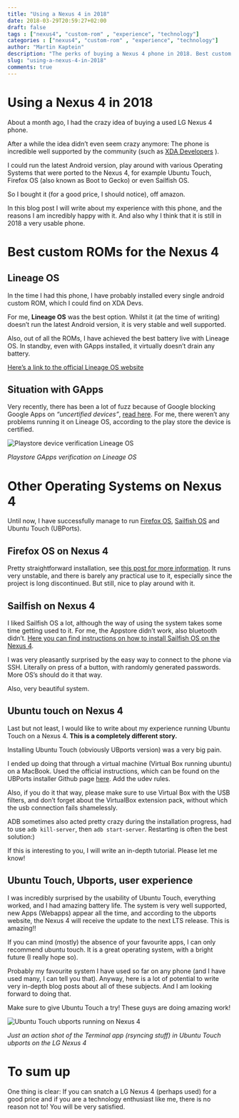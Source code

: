 ```yaml
---
title: "Using a Nexus 4 in 2018"
date: 2018-03-29T20:59:27+02:00
draft: false
tags : ["nexus4", "custom-rom" , "experience", "technology"]
categories : ["nexus4", "custom-rom" , "experience", "technology"]
author: "Martin Kaptein"
description: "The perks of buying a Nexus 4 phone in 2018. Best custom ROMs for best battery life, running different operating systems (such as Ubuntu Touch, Firefox OS and Sailfish OS) and much more."
slug: "using-a-nexus-4-in-2018"
comments: true
---
```



# Using a Nexus 4 in 2018

About a month ago, I had the crazy idea of buying a used LG Nexus 4 phone. 

After a while the idea didn’t even seem crazy anymore: The phone is incredible well supported by the community (such as [XDA Developers](https://forum.xda-developers.com/nexus-4) ).

I could run the latest Android version, play around with various Operating Systems that were ported to the Nexus 4, for example Ubuntu Touch, Firefox OS (also known as Boot to Gecko) or even Sailfish OS. 

So I bought it (for a good price, I should notice), off amazon.

In this blog post I will write about my experience with this phone, and the reasons I am incredibly happy with it. 
And also why I think that it is still in 2018 a very usable phone.

# Best custom ROMs for the Nexus 4

## Lineage OS

In the time I had this phone, I have probably installed every single android custom ROM, which I could find on XDA Devs. 

For me, **Lineage OS** was the best option. Whilst it (at the time of writing) doesn’t run the latest Android version, it is very stable and well supported.

Also, out of all the ROMs, I have achieved the best battery live with Lineage OS. In standby, even with GApps installed, it virtually doesn’t drain any battery.

[Here’s a link to the official Lineage OS website](https://www.lineageos.org/)

## Situation with GApps

Very recently, there has been a lot of fuzz because of Google blocking Google Apps on *“uncertified devices”*, [read here](https://www.xda-developers.com/google-blocks-gapps-uncertified-devices-custom-rom-whitelist/). 
For me, there weren’t any problems running it on Lineage OS, according to the play store the device is certified. 


![Playstore device verification Lineage OS](/images/blog/screenshot-nexus4-playstore.jpg)

*Playstore GApps verification on Lineage OS*

# Other Operating Systems on Nexus 4

Until now, I have successfully manage to run [Firefox OS](../firefox-os-on-nexus-4/), [Sailfish OS](../sailfish-os-on-nexus-4/) and Ubuntu Touch (UBPorts).

## Firefox OS on Nexus 4

Pretty straightforward installation, see [this post for more information](../firefox-os-on-nexus-4/).
It runs very unstable, and there is barely any practical use to it, especially since the project is long discontinued. But still, nice to play around with it.

## Sailfish on Nexus 4

I liked Sailfish OS a lot, although the way of using the system takes some time getting used to it. For me, the Appstore didn’t work, also bluetooth didn’t. 
[Here you can find instructions on how to install Sailfish OS on the Nexus 4](../sailfish-os-on-nexus-4/).

I was very pleasantly surprised by the easy way to connect to the phone via SSH. Literally on press of a button, with randomly generated passwords. More OS’s should do it that way.

Also, very beautiful system.

## Ubuntu touch on Nexus 4

Last but not least, I would like to write about my experience running Ubuntu Touch on a Nexus 4. **This is a completely different story.**

Installing Ubuntu Touch (obviously UBports version) was a very big pain. 

I ended up doing that through a virtual machine (Virtual Box running ubuntu) on a MacBook. Used the official instructions, which can be found on the UBPorts installer Github page [here](https://github.com/ubports/ubports-installer/tree/0.1.11-beta#how-to-install). Add the udev rules.

Also, if you do it that way, please make sure to use Virtual Box with the USB filters, and don’t forget about the VirtualBox extension pack, without which the usb connection fails shamelessly.

ADB sometimes also acted pretty crazy during the installation progress, had to use `adb kill-server`, then `adb start-server`. Restarting is often the best solution:) 

If this is interesting to you, I will write an in-depth tutorial. Please let me know!

## Ubuntu Touch, Ubports, user experience

I was incredibly surprised by the usability of Ubuntu Touch, everything worked, and I had amazing battery life. 
The system is very well supported, new Apps (Webapps) appear all the time, and according to the ubports website, the Nexus 4 will receive the update to the next LTS release.
This is amazing!!

If you can mind (mostly) the absence of your favourite apps, I can only recommend ubuntu touch. It is a great operating system, with a bright future (I really hope so).

Probably my favourite system I have used so far on any phone (and I have used many, I can tell you that).
Anyway, here is a lot of potential to write very in-depth blog posts about all of these subjects. And I am looking forward to doing that.

Make sure to give Ubuntu Touch a try! These guys are doing amazing work!

![Ubuntu Touch ubports running on Nexus 4](/images/blog/ubuntu-touch-nexus-4.jpg)

*Just an action shot of the Terminal app (rsyncing stuff) in Ubuntu Touch ubports on the LG Nexus 4*

# To sum up

One thing is clear: If you can snatch a LG Nexus 4 (perhaps used) for a good price and if you are a technology enthusiast like me, there is no reason not to! You will be very satisfied.